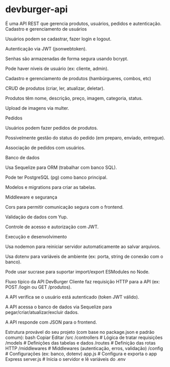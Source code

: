 # devburger-api
 É uma API REST que gerencia produtos, usuários, pedidos e autenticação.
Cadastro e gerenciamento de usuários

Usuários podem se cadastrar, fazer login e logout.

Autenticação via JWT (jsonwebtoken).

Senhas são armazenadas de forma segura usando bcrypt.

Pode haver níveis de usuário (ex: cliente, admin).

Cadastro e gerenciamento de produtos (hambúrgueres, combos, etc)

CRUD de produtos (criar, ler, atualizar, deletar).

Produtos têm nome, descrição, preço, imagem, categoria, status.

Upload de imagens via multer.

Pedidos

Usuários podem fazer pedidos de produtos.

Possivelmente gestão do status do pedido (em preparo, enviado, entregue).

Associação de pedidos com usuários.

Banco de dados

Usa Sequelize para ORM (trabalhar com banco SQL).

Pode ter PostgreSQL (pg) como banco principal.

Modelos e migrations para criar as tabelas.

Middleware e segurança

Cors para permitir comunicação segura com o frontend.

Validação de dados com Yup.

Controle de acesso e autorização com JWT.

Execução e desenvolvimento

Usa nodemon para reiniciar servidor automaticamente ao salvar arquivos.

Usa dotenv para variáveis de ambiente (ex: porta, string de conexão com o banco).

Pode usar sucrase para suportar import/export ESModules no Node.

Fluxo típico da API DevBurger
Cliente faz requisição HTTP para a API (ex: POST /login ou GET /produtos).

A API verifica se o usuário está autenticado (token JWT válido).

A API acessa o banco de dados via Sequelize para pegar/criar/atualizar/excluir dados.

A API responde com JSON para o frontend.

Estrutura provável do seu projeto (com base no package.json e padrão comum):
bash
Copiar
Editar
/src
  /controllers      # Lógica de tratar requisições
  /models           # Definições das tabelas e dados
  /routes           # Definição das rotas HTTP
  /middlewares      # Middlewares (autenticação, erros, validação)
  /config           # Configurações (ex: banco, dotenv)
  app.js            # Configura e exporta o app Express
  server.js         # Inicia o servidor e lê variáveis do .env